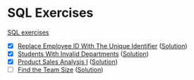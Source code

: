 # SQL Exercises

[SQL exercises](https://leetcode.com/problemset/database/)

- [x] [Replace Employee ID With The Unique Identifier](https://leetcode.com/problems/replace-employee-id-with-the-unique-identifier/) ([Solution](replace-employee-id-with-the-unique-identifier.sql))
- [x] [Students With Invalid Departments](https://leetcode.com/problems/students-with-invalid-departments/) ([Solution](students-with-invalid-departments.sql))
- [x] [Product Sales Analysis I](https://leetcode.com/problems/product-sales-analysis-i/) ([Solution](product-sales-analysis-i.sql))
- [ ] [Find the Team Size](https://leetcode.com/problems/find-the-team-size/) ([Solution](find-the-team-size.sql))